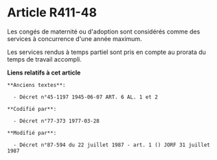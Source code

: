 # Article R411-48

Les congés de maternité ou d'adoption sont considérés comme des services à concurrence d'une année maximum.

Les services rendus à temps partiel sont pris en compte au prorata du temps de travail accompli.

**Liens relatifs à cet article**

	**Anciens textes**:

	  - Décret n°45-1197 1945-06-07 ART. 6 AL. 1 et 2

	**Codifié par**:

	  - Décret n°77-373 1977-03-28

	**Modifié par**:

	  - Décret n°87-594 du 22 juillet 1987 - art. 1 () JORF 31 juillet 1987
